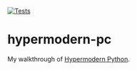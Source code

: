 [![Tests](https://github.com/paulc00/hypermodern-pc/workflows/Tests/badge.svg)](https://github.com/paulc00/hypermodern-pc/actions?workflow=Tests)

# hypermodern-pc
My walkthrough of [Hypermodern Python](https://cjolowicz.github.io/posts/hypermodern-python-01-setup/).
